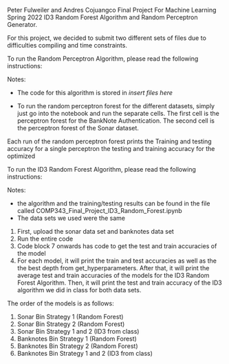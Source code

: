 Peter Fulweiler and Andres Cojuangco
Final Project For Machine Learning Spring 2022
ID3 Random Forest Algorithm and Random Perceptron Generator.

For this project, we decided to submit two different sets of files due to difficulties compiling and time constraints.

To run the Random Perceptron Algorithm, please read the following instructions:

Notes:
- The code for this algorithm is stored in *insert files here*


- To run the random perceptron forest for the different datasets, simply just go into the notebook and run the separate cells.
The first cell is the perceptron forest for the BankNote Authentication.
The second cell is the perceptron forest of the Sonar dataset.

Each run of the random perceptron forest prints the Training and testing accuracy for a single perceptron
the testing and training accuracy for the optimized

To run the ID3 Random Forest Algorithm, please read the following instructions:

Notes:
- the algorithm and the training/testing results can be
found in the file called COMP343_Final_Project_ID3_Random_Forest.ipynb
- The data sets we used were the same

1. First, upload the sonar data set and banknotes data set
2. Run the entire code
3. Code block 7 onwards has code to get the test and train accuracies of the model
4. For each model, it will print the train and test accuracies as well as the
the best depth from get_hyperparameters. After that, it will print the average test and train
accuracies of the models for the ID3 Random Forest Algorithm. Then, it will print the
test and train accuracy of the ID3 algorithm we did in class for both data sets.

The order of the models is as follows:
1. Sonar Bin Strategy 1 (Random Forest)
2. Sonar Bin Strategy 2 (Random Forest)
3. Sonar Bin Strategy 1 and 2 (ID3 from class)
4. Banknotes Bin Strategy 1 (Random Forest)
5. Banknotes Bin Strategy 2 (Random Forest)
6. Banknotes Bin Strategy 1 and 2 (ID3 from class)
